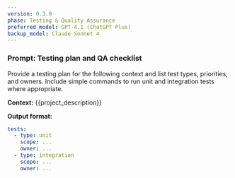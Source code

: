 ```yaml
---
version: 0.3.0
phase: Testing & Quality Assurance
preferred_model: GPT-4.1 (ChatGPT Plus)
backup_model: Claude Sonnet 4
---
```


### Prompt: Testing plan and QA checklist

Provide a testing plan for the following context and list test types, priorities, and owners. Include simple commands to run unit and integration tests where appropriate.

**Context:**
{{project_description}}

**Output format:**

```yaml
tests:
  - type: unit
    scope: ...
    owner: ...
  - type: integration
    scope: ...
    owner: ...
```
